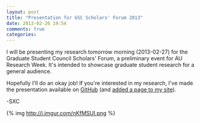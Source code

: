```yaml
---
layout: post
title: "Presentation for GSC Scholars' Forum 2013"
date: 2013-02-26 19:54
comments: true
categories: 
---
```


I will be presenting my research tomorrow morning (2013-02-27) for the Graduate Student Council Scholars' Forum, a preliminary event for AU Research Week. It's intended to showcase graduate student research for a general audience.

Hopefully I'll do an okay job! If you're interested in my research, I've made the presentation available on [GitHub](https://github.com/StevenClontz/2013-au-research-week-presentation/) (and [added a page to my site](/AURW2013/)).

-SXC

<!-- more -->

{% img http://i.imgur.com/nKfMSUI.png %}